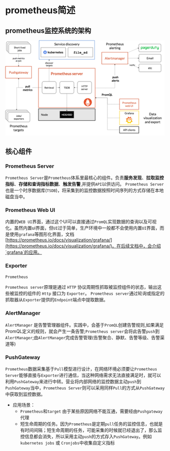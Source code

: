 # prometheus简述


## prometheus监控系统的架构

![prometheus architecture](src/architecture.png "prometheus architecture")


## 核心组件

### Prometheus Server
  
`Prometheus Server`是`Prometheus`体系里最核心的组件。负责**服务发现**、**拉取监控指标**、**存储和查询指标数据**、**触发告警**,并提供`API`以供访问。
`Prometheus Server`也是一个时序数据库(`TSDB`)，将采集到的监控数据按照时间序列的方式存储在本地磁盘当中。
  
### Prometheus Web UI
  
内置的`WEB UI`界面，通过这个UI可以直接通过`PromQL`实现数据的查询以及可视化。虽然内置ui界面，但`UI`过于简单，生产环境中一般都不会使用内置`UI`界面，而是使用`grafana`等图形化界面，文档 [https://prometheus.io/docs/visualization/grafana/](https://prometheus.io/docs/visualization/grafana/)。在后续文档中，会介绍`grafana`的应用。

### Exporter

`Prometheus`

`Prometheus server`原理是通过 `HTTP` 协议周期性抓取被监控组件的状态，输出这些被监控的组件的 `Http` 接口为 `Exporter`。
 `Prometheus server`通过轮询或指定的抓取器从`Exporter`提供的`Endpoint`端点中提取数据。
  
### AlertManager
  
`AlertManager` 是告警管理器组件。实践中，会基于`PromQL`创建告警规则,如果满足PromQL定义的规则，就会产生一条告警;`Prometheus server`会将此告警`push`到`AlertManager`;由`AlertManager`完成告警管理(告警聚合、静默、告警等级、告警渠道等)

### PushGateway

`Prometheus`数据采集基于`Pull`模型进行设计，在网络环境必须要让`Prometheus Server`能够直接与`Exporter`进行通信，当这种网络需求无法直接满足时，就可以利用`PushGateway`来进行中转。营业将内部网络的监控数据主动`push`到`PushGateway`当中，`Prometheus Server`则可以采用同样`Pull`的方式从`PushGateway`中获取到监控数据。

  - 应用场景：
    - `Prometheus`和`target` 由于某些原因网络不能互通，需要经由`Pushgateway`代理
    - 短生命周期的任务。因为`Prometheus`是定期`pull`任务的监控信息，也就是有时间间隔；短生命周期的任务，可能采集的时候就已经退出了，那么监控信息都会消失，所以采用主动`push`的方式存入`PushGateway`。例如`kubernetes jobs` 或 `Cronjobs`中收集自定义指标
